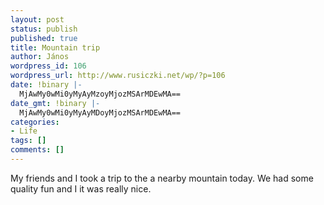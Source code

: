 ```yaml
---
layout: post
status: publish
published: true
title: Mountain trip
author: János
wordpress_id: 106
wordpress_url: http://www.rusiczki.net/wp/?p=106
date: !binary |-
  MjAwMy0wMi0yMyAyMzoyMjozMSArMDEwMA==
date_gmt: !binary |-
  MjAwMy0wMi0yMyAyMDoyMjozMSArMDEwMA==
categories:
- Life
tags: []
comments: []
---
```

<p>My friends and I took a trip to the a nearby mountain today. We had some quality fun and I it was really nice.</p>
